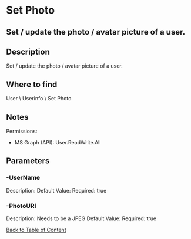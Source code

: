 # Set Photo

## Set / update the photo / avatar picture of a user.

## Description
Set / update the photo / avatar picture of a user.

## Where to find
User \ Userinfo \ Set Photo

## Notes
Permissions:
- MS Graph (API): User.ReadWrite.All

## Parameters
### -UserName
Description: 
Default Value: 
Required: true

### -PhotoURI
Description: Needs to be a JPEG
Default Value: 
Required: true


[Back to Table of Content](../../../README.md)

